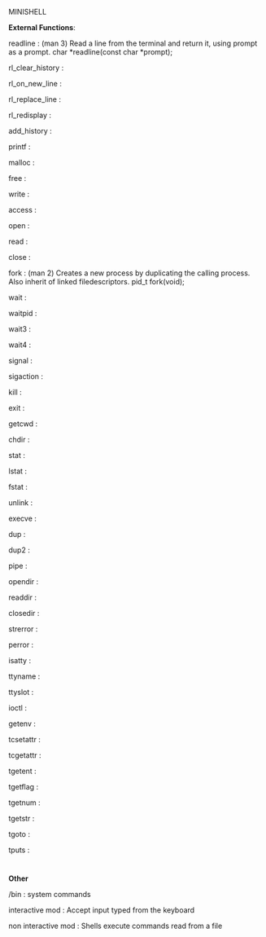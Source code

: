 MINISHELL

__External Functions__:

readline : (man 3) Read a line from the terminal and return it, using prompt as a prompt. char *readline(const char *prompt);

rl_clear_history :

rl_on_new_line :

rl_replace_line :

rl_redisplay :

add_history :

printf :

malloc :

free :

write :

access :

open :

read :

close :

fork : (man 2) Creates a new process by duplicating the calling process. Also inherit of linked filedescriptors. pid_t fork(void);

wait :

waitpid :

wait3 :

wait4 :

signal :

sigaction :

kill :

exit :

getcwd :

chdir :

stat :

lstat :

fstat :

unlink :

execve :

dup :

dup2 :

pipe :

opendir :

readdir :

closedir :

strerror :

perror :

isatty :

ttyname :

ttyslot :

ioctl :

getenv :

tcsetattr :

tcgetattr :

tgetent :

tgetflag :

tgetnum :

tgetstr :

tgoto :

tputs :


#

__Other__

/bin : system commands

interactive mod : Accept input typed from the keyboard

non interactive mod : Shells execute commands read from a file
